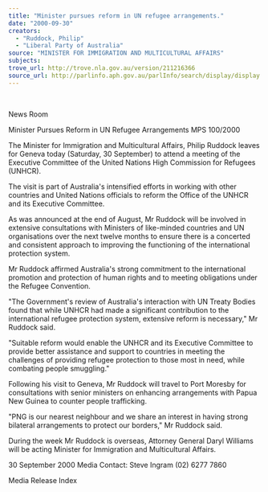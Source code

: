 ```yaml
---
title: "Minister pursues reform in UN refugee arrangements."
date: "2000-09-30"
creators:
  - "Ruddock, Philip"
  - "Liberal Party of Australia"
source: "MINISTER FOR IMMIGRATION AND MULTICULTURAL AFFAIRS"
subjects:
trove_url: http://trove.nla.gov.au/version/211216366
source_url: http://parlinfo.aph.gov.au/parlInfo/search/display/display.w3p;query=Id%3A%22media/pressrel/S0J26%22
---
```


  

 News Room

 Minister Pursues Reform in UN Refugee Arrangements MPS 100/2000

 The Minister for Immigration and Multicultural Affairs, Philip Ruddock leaves for Geneva today (Saturday, 30 September) to attend a meeting of the Executive Committee of the United Nations High Commission for Refugees (UNHCR).

 The visit is part of Australia's intensified efforts in working with other countries and United Nations officials to reform the Office of the UNHCR and its Executive Committee.

 As was announced at the end of August, Mr Ruddock will be involved in extensive consultations with Ministers of like-minded countries and UN organisations over the next twelve months to ensure there is a concerted and consistent approach to improving the functioning of the international protection system.

 Mr Ruddock affirmed Australia's strong commitment to the international promotion and protection of human rights and to meeting obligations under the Refugee Convention.

 "The Government's review of Australia's interaction with UN Treaty Bodies found that while UNHCR had made a significant contribution to the international refugee protection system, extensive reform is necessary," Mr Ruddock said.

 "Suitable reform would enable the UNHCR and its Executive Committee to provide better assistance and support to countries in meeting the challenges of providing refugee protection to those most in need, while combating people smuggling."

 Following his visit to Geneva, Mr Ruddock will travel to Port Moresby for consultations with senior ministers on enhancing arrangements with Papua New Guinea to counter people trafficking.

 "PNG is our nearest neighbour and we share an interest in having strong bilateral arrangements to protect our borders," Mr Ruddock said.

 During the week Mr Ruddock is overseas, Attorney General Daryl Williams will be acting Minister for Immigration and Multicultural Affairs.

 30 September 2000 Media Contact: Steve Ingram (02) 6277 7860

 Media Release Index

  

